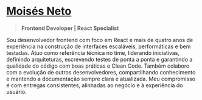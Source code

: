 # [Moisés Neto](https://www.linkedin.com/in/moisesnetouou/)
> **Frontend Developer | React Specialist**

Sou desenvolvedor frontend com foco em React e mais de quatro anos de experiência na construção de interfaces escaláveis, performáticas e bem testadas. Atuo como referência técnica no time, liderando iniciativas, definindo arquiteturas, escrevendo testes de ponta a ponta e garantindo a qualidade do código com boas práticas e Clean Code. Também colaboro com a evolução de outros desenvolvedores, compartilhando conhecimento e mantendo a documentação sempre clara e atualizada. Meu compromisso é com entregas consistentes, alinhadas ao negócio e à experiência do usuário.
